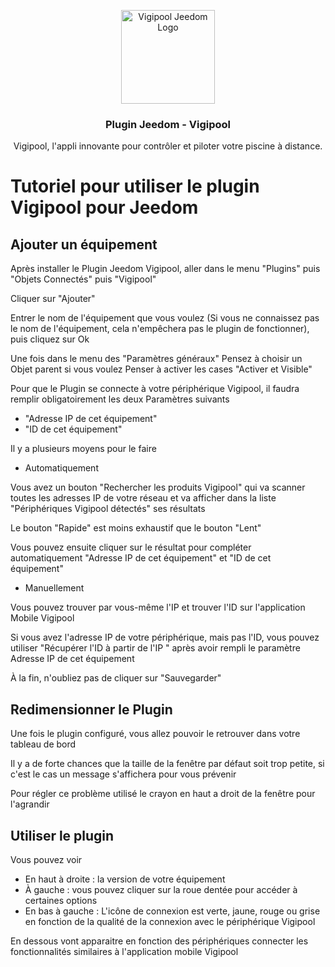<p align="center">
    <a href="https://market.jeedom.com/index.php?v=d&p=market_display&id=4437/">
        <img src="https://market.jeedom.com/filestore/market/plugin/images/vigipool_icon.png" alt="Vigipool Jeedom Logo" width="150">
    </a>
</p>

<h3 align="center">Plugin Jeedom - Vigipool</h3>

<p align="center">
    Vigipool, l'appli innovante pour contrôler et piloter votre piscine à distance.
</p>

# Tutoriel pour utiliser le plugin Vigipool pour Jeedom

## Ajouter un équipement

Après installer le Plugin Jeedom Vigipool, aller dans le menu "Plugins" puis "Objets Connectés" puis "Vigipool"

Cliquer sur "Ajouter"

Entrer le nom de l'équipement que vous voulez (Si vous ne connaissez pas le nom de l'équipement, cela n'empêchera pas le plugin de fonctionner), puis cliquez sur Ok

Une fois dans le menu des "Paramètres généraux"
Pensez à choisir un Objet parent si vous voulez
Penser à activer les cases "Activer et Visible"

Pour que le Plugin se connecte à votre périphérique Vigipool, il faudra remplir obligatoirement les deux Paramètres suivants
- "Adresse IP de cet équipement"
- "ID de cet équipement"

Il y a plusieurs moyens pour le faire

- Automatiquement

Vous avez un bouton "Rechercher les produits Vigipool" qui va scanner toutes les adresses IP de votre réseau et va afficher dans la liste "Périphériques Vigipool détectés" ses résultats

Le bouton "Rapide" est moins exhaustif que le bouton "Lent"

Vous pouvez ensuite cliquer sur le résultat pour compléter automatiquement "Adresse IP de cet équipement" et "ID de cet équipement"

- Manuellement

Vous pouvez trouver par vous-même l'IP et trouver l'ID sur l'application Mobile Vigipool

Si vous avez l'adresse IP de votre périphérique, mais pas l'ID, vous pouvez utiliser "Récupérer l'ID à partir de l'IP " après avoir rempli le paramètre Adresse IP de cet équipement

À la fin, n'oubliez pas de cliquer sur "Sauvegarder"

## Redimensionner le Plugin

Une fois le plugin configuré, vous allez pouvoir le retrouver dans votre tableau de bord

Il y a de forte chances que la taille de la fenêtre par défaut soit trop petite, si c'est le cas un message s'affichera pour vous prévenir

Pour régler ce problème utilisé le crayon en haut a droit de la fenêtre pour l'agrandir

## Utiliser le plugin

Vous pouvez voir
- En haut à droite : la version de votre équipement
- À gauche : vous pouvez cliquer sur la roue dentée pour accéder à certaines options
- En bas à gauche : L'icône de connexion est verte, jaune, rouge ou grise en fonction de la qualité de la connexion avec le périphérique Vigipool

En dessous vont apparaitre en fonction des périphériques connecter les fonctionnalités similaires à l'application mobile Vigipool